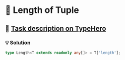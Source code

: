 # 📝 Length of Tuple

## 🔗 [Task description on TypeHero](https://typehero.dev/challenge/length-of-tuple)

### 💡 Solution

```typescript
type Length<T extends readonly any[]> = T['length'];
```
